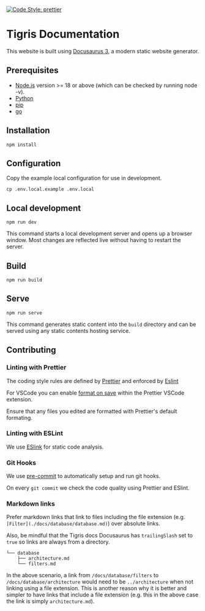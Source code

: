 [![Code Style: prettier](https://img.shields.io/badge/code_style-prettier-ff69b4.svg)](https://github.com/prettier/prettier)

# Tigris Documentation

This website is built using [Docusaurus 3](https://docusaurus.io/), a modern
static website generator.

## Prerequisites

- [Node.js](https://nodejs.org/en/download/) version >= 18 or above (which can
  be checked by running node -v).
- [Python](https://www.python.org/downloads/)
- [pip](https://pip.pypa.io/en/stable/installation/)
- [go](https://go.dev/doc/install)

## Installation

```shell
npm install
```

## Configuration

Copy the example local configuration for use in development.

```shell
cp .env.local.example .env.local
```

## Local development

```shell
npm run dev
```

This command starts a local development server and opens up a browser window.
Most changes are reflected live without having to restart the server.

## Build

```shell
npm run build
```

## Serve

```shell
npm run serve
```

This command generates static content into the `build` directory and can be
served using any static contents hosting service.

## Contributing

### Linting with Prettier

The coding style rules are defined by [Prettier](https://prettier.io/) and
enforced by [Eslint](https://eslint.org)

For VSCode you can enable
[format on save](https://github.com/prettier/prettier-vscode#format-on-save)
within the Prettier VSCode extension.

Ensure that any files you edited are formatted with Prettier's default
formating.

### Linting with ESLint

We use [ESlink](https://eslint.org/) for static code analysis.

### Git Hooks

We use [pre-commit](https://pre-commit.com/index.html) to automatically setup
and run git hooks.

On every `git commit` we check the code quality using Prettier and ESlint.

### Markdown links

Prefer markdown links that link to files including the file extension (e.g.
`[Filter](./docs/database/database.md)`) over absolute links.

Also, be mindful that the Tigris docs Docusaurus has `trailingSlash` set to
`true` so links are always from a directory.

```any
└── database
    ├── architecture.md
    └── filters.md
```

In the above scenario, a link from `/docs/database/filters` to
`/docs/database/architecture` would need to be `../architecture` when not
linking using a file extension. This is another reason why it is better and
simpler to have links that include a file extension (e.g. this in the above case
the link is simply `architecture.md`).

